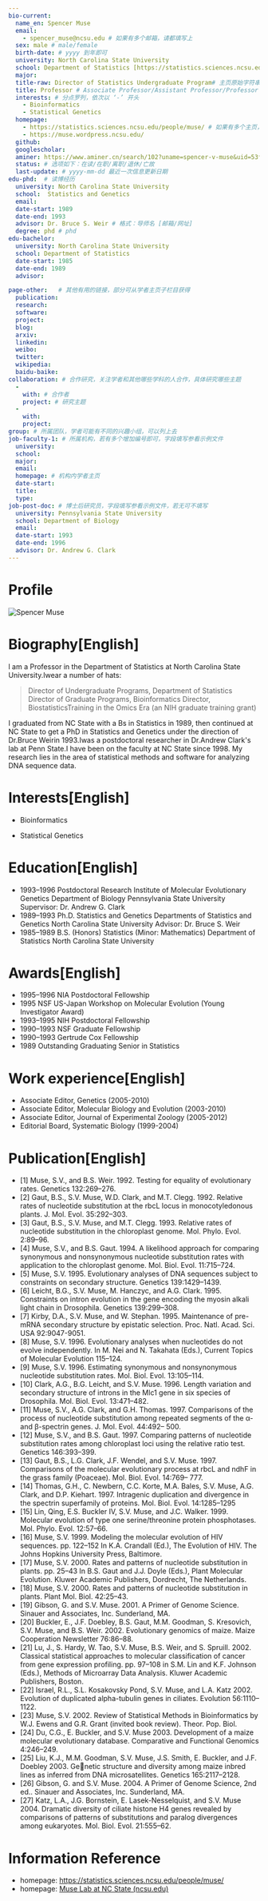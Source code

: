 ```yaml
---
bio-current:
  name_en: Spencer Muse
  email: 
    - spencer_muse@ncsu.edu # 如果有多个邮箱，请都填写上
  sex: male # male/female
  birth-date: # yyyy 到年即可
  university: North Carolina State University 
  school: Department of Statistics [https://statistics.sciences.ncsu.edu/] # 格式：学院名称[学院官网链接]
  major: 
  title-raw: Director of Statistics Undergraduate Program# 主页原始字符串
  title: Professor # Associate Professor/Assistant Professor/Professor
  interests: # 分点罗列，依次以 ‘-’ 开头
    - Bioinformatics
    - Statistical Genetics
  homepage: 
    - https://statistics.sciences.ncsu.edu/people/muse/ # 如果有多个主页，请都填写上
    - https://muse.wordpress.ncsu.edu/
  github: 
  googlescholar:  
  aminer: https://www.aminer.cn/search/102?uname=spencer-v-muse&uid=53f329ccdabfae9a844868c8 # 从这里查找 https://www.aminer.org/search/person
  status: # 选项如下：在读/在职/离职/退休/亡故
  last-update: # yyyy-mm-dd 最近一次信息更新日期
edu-phd:  # 读博经历
  university: North Carolina State University
  school:  Statistics and Genetics
  email: 
  date-start: 1989
  date-end: 1993
  advisor: Dr. Bruce S. Weir # 格式：导师名 [邮箱/网址]
  degree: phd # phd
edu-bachelor: 
  university: North Carolina State University
  school: Department of Statistics
  date-start: 1985
  date-end: 1989
  advisor:

page-other:   # 其他有用的链接，部分可从学者主页子栏目获得
  publication: 
  research: 
  software: 
  project: 
  blog: 
  arxiv: 
  linkedin: 
  weibo:
  twitter:
  wikipedia:
  baidu-baike:
collaboration: # 合作研究，关注学者和其他哪些学科的人合作，具体研究哪些主题
  - 
    with: # 合作者
    project: # 研究主题
  - 
    with: 
    project: 
group: # 所属团队，学者可能有不同的兴趣小组，可以列上去
job-faculty-1: # 所属机构，若有多个增加编号即可，字段填写参看示例文件
  university: 
  school: 
  major: 
  email: 
  homepage: # 机构内学者主页
  date-start: 
  title: 
  type: 
job-post-doc: # 博士后研究员，字段填写参看示例文件，若无可不填写
  university: Pennsylvania State University
  school: Department of Biology
  email: 
  date-start: 1993
  date-end: 1996
  advisor: Dr. Andrew G. Clark
---
```


# Profile

![Spencer Muse](https://statistics.sciences.ncsu.edu/wp-content/uploads/sites/21/2019/04/spencer_muse.jpg)

# Biography[English]

l am a Professor in the Department of Statistics at North Carolina State University.Iwear a number of hats:
>Director of Undergraduate Programs, Department of Statistics Director of Graduate Programs, Bioinformatics
>Director, BiostatisticsTraining in the Omics Era (an NIH graduate training grant)

I graduated from NC State with a Bs in Statistics in 1989, then continued at NC State to get a PhD in Statistics and Genetics under the direction of Dr.Bruce Weirin 1993.Iwas a postdoctoral researcher in Dr.Andrew Clark's lab at Penn State.I have been on the faculty at NC State since 1998. My research lies in the area of statistical methods and software for analyzing DNA sequence data.

# Interests[English]

- Bioinformatics

- Statistical Genetics

# Education[English]

- 1993–1996 Postdoctoral Research Institute of Molecular Evolutionary Genetics Department of Biology Pennsylvania State University Supervisor: Dr. Andrew G. Clark
- 1989–1993 Ph.D. Statistics and Genetics Departments of Statistics and Genetics North Carolina State University Advisor: Dr. Bruce S. Weir
- 1985–1989 B.S. (Honors) Statistics (Minor: Mathematics) Department of Statistics North Carolina State University

# Awards[English]

- 1995–1996 NIA Postdoctoral Fellowship
- 1995 NSF US-Japan Workshop on Molecular Evolution (Young Investigator Award)
- 1993–1995 NIH Postdoctoral Fellowship
- 1990–1993 NSF Graduate Fellowship
- 1990–1993 Gertrude Cox Fellowship
- 1989 Outstanding Graduating Senior in Statistics

# Work experience[English]

- Associate Editor, Genetics (2005-2010) 
- Associate Editor, Molecular Biology and Evolution (2003-2010) 
- Associate Editor, Journal of Experimental Zoology (2005-2012) 
- Editorial Board, Systematic Biology (1999-2004)

# Publication[English]

- [1] Muse, S.V., and B.S. Weir. 1992. Testing for equality of evolutionary rates. Genetics
  132:269–276.
- [2] Gaut, B.S., S.V. Muse, W.D. Clark, and M.T. Clegg. 1992. Relative rates of nucleotide
  substitution at the rbcL locus in monocotyledonous plants. J. Mol. Evol. 35:292–303.
- [3] Gaut, B.S., S.V. Muse, and M.T. Clegg. 1993. Relative rates of nucleotide substitution in
  the chloroplast genome. Mol. Phylo. Evol. 2:89–96.
- [4] Muse, S.V., and B.S. Gaut. 1994. A likelihood approach for comparing synonymous and
  nonsynonymous nucleotide substitution rates with application to the chloroplast genome.
  Mol. Biol. Evol. 11:715–724.
- [5] Muse, S.V. 1995. Evolutionary analyses of DNA sequences subject to constraints on secondary
  structure. Genetics 139:1429–1439.
- [6] Leicht, B.G., S.V. Muse, M. Hanczyc, and A.G. Clark. 1995. Constraints on intron evolution
  in the gene encoding the myosin alkali light chain in Drosophila. Genetics 139:299–308.
- [7] Kirby, D.A., S.V. Muse, and W. Stephan. 1995. Maintenance of pre-mRNA secondary
  structure by epistatic selection. Proc. Natl. Acad. Sci. USA 92:9047-9051.
- [8] Muse, S.V. 1996. Evolutionary analyses when nucleotides do not evolve independently. In
  M. Nei and N. Takahata (Eds.), Current Topics of Molecular Evolution 115–124.
- [9] Muse, S.V. 1996. Estimating synonymous and nonsynonymous nucleotide substitution rates.
  Mol. Biol. Evol. 13:105–114.
- [10] Clark, A.G., B.G. Leicht, and S.V. Muse. 1996. Length variation and secondary structure of
  introns in the Mlc1 gene in six species of Drosophila. Mol. Biol. Evol. 13:471–482.
- [11] Muse, S.V., A.G. Clark, and G.H. Thomas. 1997. Comparisons of the process of nucleotide
  substitution among repeated segments of the α- and β-spectrin genes. J. Mol. Evol. 44:492–
  500.
- [12] Muse, S.V., and B.S. Gaut. 1997. Comparing patterns of nucleotide substitution rates among
  chloroplast loci using the relative ratio test. Genetics 146:393–399.
- [13] Gaut, B.S., L.G. Clark, J.F. Wendel, and S.V. Muse. 1997. Comparisons of the molecular
  evolutionary process at rbcL and ndhF in the grass family (Poaceae). Mol. Biol. Evol. 14:769–
  777.
- [14] Thomas, G.H., C. Newbern, C.C. Korte, M.A. Bales, S.V. Muse, A.G. Clark, and D.P.
  Kiehart. 1997. Intragenic duplication and divergence in the spectrin superfamily of proteins.
  Mol. Biol. Evol. 14:1285–1295
- [15] Lin, Qing, E.S. Buckler IV, S.V. Muse, and J.C. Walker. 1999. Molecular evolution of type
  one serine/threonine protein phosphotases. Mol. Phylo. Evol. 12:57–66.
- [16] Muse, S.V. 1999. Modeling the molecular evolution of HIV sequences. pp. 122–152 In K.A.
  Crandall (Ed.), The Evolution of HIV. The Johns Hopkins University Press, Baltimore.
- [17] Muse, S.V. 2000. Rates and patterns of nucleotide substitution in plants. pp. 25–43 In
  B.S. Gaut and J.J. Doyle (Eds.), Plant Molecular Evolution. Kluwer Academic Publishers,
  Dordrecht, The Netherlands.
- [18] Muse, S.V. 2000. Rates and patterns of nucleotide substitution in plants. Plant Mol. Biol.
  42:25–43.
- [19] Gibson, G. and S.V. Muse. 2001. A Primer of Genome Science. Sinauer and Associates, Inc.
  Sunderland, MA.
- [20] Buckler, E., J.F. Doebley, B.S. Gaut, M.M. Goodman, S. Kresovich, S.V. Muse, and B.S.
  Weir. 2002. Evolutionary genomics of maize. Maize Cooperation Newsletter 76:86–88.
- [21] Lu, J., S. Hardy, W. Tao, S.V. Muse, B.S. Weir, and S. Spruill. 2002. Classical statistical
  approaches to molecular classification of cancer from gene expression profiling. pp. 97–108 in
  S.M. Lin and K.F. Johnson (Eds.), Methods of Microarray Data Analysis. Kluwer Academic
  Publishers, Boston.
- [22] Israel, R.L., S.L. Kosakovsky Pond, S.V. Muse, and L.A. Katz 2002. Evolution of duplicated
  alpha-tubulin genes in ciliates. Evolution 56:1110–1122.
- [23] Muse, S.V. 2002. Review of Statistical Methods in Bioinformatics by W.J. Ewens and G.R. Grant (invited book review). Theor. Pop. Biol.
- [24] Du, C.G., E. Buckler, and S.V. Muse 2003. Development of a maize molecular evolutionary
  database. Comparative and Functional Genomics 4:246–249.
- [25] Liu, K.J., M.M. Goodman, S.V. Muse, J.S. Smith, E. Buckler, and J.F. Doebley 2003. Genetic structure and diversity among maize inbred lines as inferred from DNA microsatellites.
  Genetics 165:2117–2128.
- [26] Gibson, G. and S.V. Muse. 2004. A Primer of Genome Science, 2nd ed.. Sinauer and
  Associates, Inc. Sunderland, MA.
- [27] Katz, L.A., J.G. Bornstein, E. Lasek-Nesselquist, and S.V. Muse 2004. Dramatic diversity of ciliate histone H4 genes revealed by comparisons of patterns of substitutions and paralog divergences among eukaryotes. Mol. Biol. Evol. 21:555–62.

# Information Reference

- homepage: https://statistics.sciences.ncsu.edu/people/muse/
- homepage: [Muse Lab at NC State (ncsu.edu)](https://muse.wordpress.ncsu.edu/)


